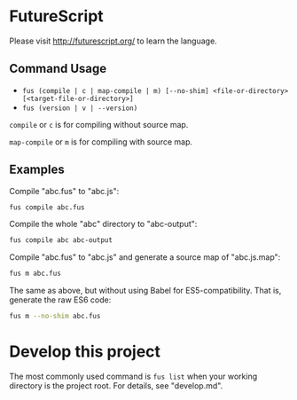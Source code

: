 FutureScript
============

Please visit http://futurescript.org/ to learn the language.

Command Usage
-------------

- `fus (compile | c | map-compile | m) [--no-shim] <file-or-directory> [<target-file-or-directory>]`
- `fus (version | v | --version)`

`compile` or `c` is for compiling without source map.

`map-compile` or `m` is for compiling with source map.

Examples
--------

Compile "abc.fus" to "abc.js":

```bash
fus compile abc.fus
```

Compile the whole "abc" directory to "abc-output":

```bash
fus compile abc abc-output
```

Compile "abc.fus" to "abc.js" and generate a source map of "abc.js.map":

```bash
fus m abc.fus
```

The same as above, but without using Babel for ES5-compatibility. That is, generate the raw ES6 code:

```bash
fus m --no-shim abc.fus
```

Develop this project
====================

The most commonly used command is `fus list` when your working directory is the project root. For details, see "develop.md".
